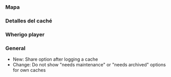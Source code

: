 
### Mapa

### Detalles del caché

### Wherigo player

### General
- New: Share option after logging a cache
- Change: Do not show "needs maintenance" or "needs archived" options for own caches

